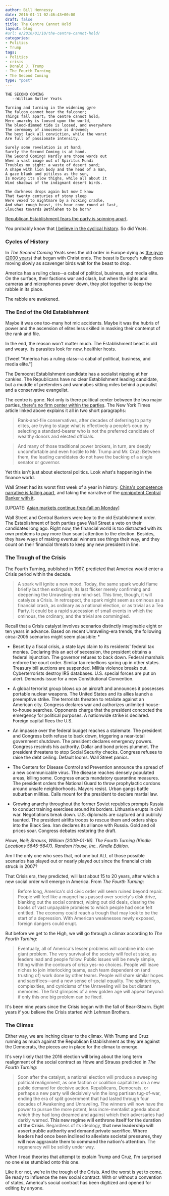 ```yaml
---
author: Bill Hennessy
date: 2016-01-11 02:46:43+00:00
draft: false
title: The Centre Cannot Hold
layout: blog
#url: e/2016/01/10/the-centre-cannot-hold/
categories:
- Politics
- Trump
tags:
- Politics
- crisis
- Donald J. Trump
- The Fourth Turning
- The Second Coming
type: "post"
---
```


```
THE SECOND COMING
   --William Butler Yeats

Turning and turning in the widening gyre
The falcon cannot hear the falconer;
Things fall apart; the centre cannot hold;
Mere anarchy is loosed upon the world,
The blood-dimmed tide is loosed, and everywhere
The ceremony of innocence is drowned;
The best lack all conviction, while the worst
Are full of passionate intensity.

Surely some revelation is at hand;
Surely the Second Coming is at hand.
The Second Coming! Hardly are those words out
When a vast image out of Spiritus Mundi
Troubles my sight: a waste of desert sand;
A shape with lion body and the head of a man,
A gaze blank and pitiless as the sun,
Is moving its slow thighs, while all about it
Wind shadows of the indignant desert birds.

The darkness drops again but now I know
That twenty centuries of stony sleep
Were vexed to nightmare by a rocking cradle,
And what rough beast, its hour come round at last,
Slouches towards Bethlehem to be born?
```


[Republican Establishment fears the party is spinning apart](https://www.nytimes.com/2016/01/10/us/politics/for-republicans-mounting-fears-of-lasting-split.html?_r=0).

You probably know that [I believe in the cyclical history](https://hennessysview.com/2011/03/14/dont-look-for-quick-fixes/). So did Yeats.



### Cycles of History



In _The Second Coming_ Yeats sees the old order in Europe dying as [the gyre (2000 years)](https://www3.dbu.edu/mitchell/yeatshis.htm) that began with Christ ends. The beast is Europe's ruling class moving slowly as scavenger birds wait for the beast to drop.

America has a ruling class--a cabal of political, business, and media elite. On the surface, their factions war and clash, but when the lights and cameras and microphones power down, they plot together to keep the rabble in its place.

The rabble are awakened.



### The End of the Old Establishment



Maybe it was one too-many hot mic accidents. Maybe it was the hubris of power and the ascension of elites less skilled in masking their contempt of the rank and file.

In the end, the reason won't matter much. The Establishment beast is old and weary. Its parasites look for new, healthier hosts.


    
[Tweet "America has a ruling class--a cabal of political, business, and media elite."]



The Democrat Establishment candidate has a socialist nipping at her cankles. The Republicans have no clear Establishment leading candidate, but a muddle of pretenders and wannabes sitting miles behind a populist and a conservative evangelist.

The centre is gone. Not only is there political center between the two major parties,[ there's no firm center within the parties](https://hennessysview.com/2015/12/22/party-like-its-1992/). The New York Times article linked above explains it all in two short paragraphs:



> 

> 
> Rank-and-file conservatives, after decades of deferring to party elites, are trying to stage what is effectively a people’s coup by selecting a standard-bearer who is not the preferred candidate of wealthy donors and elected officials.
> 
> 

> 
> And many of those traditional power brokers, in turn, are deeply uncomfortable and even hostile to Mr. Trump and Mr. Cruz: Between them, the leading candidates do not have the backing of a single senator or governor.
> 
> 




Yet this isn't just about electoral politics. Look what's happening in the finance world.

Wall Street had its worst first week of a year in history. [China's competence narrative is falling apart](https://www.salientpartners.com/epsilontheory/post/2016/01/07/The-China-Narrative-Really-Matters), and taking the narrative of the [omnipotent Central Banker with it](https://www.salientpartners.com/epsilontheory/post/2014/05/25/When-Does-the-Story-Break).

[UPDATE: [Asian markets continue free-fall on Monday](https://finance.yahoo.com/news/asian-shares-pressured-south-african-001353843.html)]

Wall Street and Central Bankers were key to the old Establishment order. The Establishment of both parties gave Wall Street a veto on their candidates long ago. Right now, the financial world is too distracted with its own problems to pay more than scant attention to the election. Besides, they have ways of making eventual winners see things their way, and they count on their financial threats to keep any new president in line.



### The Trough of the Crisis



The Fourth Turning, published in 1997, predicted that America would enter a Crisis period within the decade.



> A spark will ignite a new mood. Today, the same spark would flame briefly but then extinguish, its last flicker merely confirming and deepening the Unraveling-era mind-set. This time, though, it will catalyze a Crisis. In retrospect, the spark might seem as ominous as a financial crash, as ordinary as a national election, or as trivial as a Tea Party. It could be a rapid succession of small events in which the ominous, the ordinary, and the trivial are commingled.

Recall that a Crisis catalyst involves scenarios distinctly imaginable eight or ten years in advance. Based on recent Unraveling-era trends, the following circa-2005 scenarios might seem plausible:
*
* Beset by a fiscal crisis, a state lays claim to its residents' federal tax monies. Declaring this an act of secession, the president obtains a federal injunction. The governor refuses to back down. Federal marshals enforce the court order. Similar tax rebellions spring up in other states. Treasury bill auctions are suspended. Militia violence breaks out. Cyberterrorists destroy IRS databases. U.S. special forces are put on alert. Demands issue for a new Constitutional Convention.

* A global terrorist group blows up an aircraft and announces it possesses portable nuclear weapons. The United States and its allies launch a preemptive strike. The terrorists threaten to retaliate against an American city. Congress declares war and authorizes unlimited house-to-house searches. Opponents charge that the president concocted the emergency for political purposes. A nationwide strike is declared. Foreign capital flees the U.S.

* An impasse over the federal budget reaches a stalemate. The president and Congress both refuse to back down, triggering a near-total government shutdown. The president declares emergency powers. Congress rescinds his authority. Dollar and bond prices plummet. The president threatens to stop Social Security checks. Congress refuses to raise the debt ceiling. Default looms. Wall Street panics.


* The Centers for Disease Control and Prevention announce the spread of a new communicable virus. The disease reaches densely populated areas, killing some. Congress enacts mandatory quarantine measures. The president orders the National Guard to throw prophylactic cordons around unsafe neighborhoods. Mayors resist. Urban gangs battle suburban militias. Calls mount for the president to declare martial law.

* Growing anarchy throughout the former Soviet republics prompts Russia to conduct training exercises around its borders. Lithuania erupts in civil war. Negotiations break down. U.S. diplomats are captured and publicly taunted. The president airlifts troops to rescue them and orders ships into the Black Sea. Iran declares its alliance with Russia. Gold and oil prices soar. Congress debates restoring the draft.

_Howe, Neil; Strauss, William (2009-01-16). The Fourth Turning (Kindle Locations 5645-5647). Random House, Inc.. Kindle Edition._

Am I the only one who sees that, not one but ALL of those possible scenarios has played out or nearly played out since the financial crisis struck in 2007?

That Crisis era, they predicted, will last about 15 to 20 years, after which a new social order will emerge in America. From _The Fourth Turning_:



> Before long, America's old civic order will seem ruined beyond repair. People will feel like a magnet has passed over society's disk drive, blanking out the social contract, wiping out old deals, clearing the books of vast unpayable promises to which people had once felt entitled. The economy could reach a trough that may look to be the start of a depression. With American weaknesses newly exposed, foreign dangers could erupt.



But before we get to the High, we will go through a climax according to _The Fourth Turning_:



> Eventually, all of America's lesser problems will combine into one giant problem. The very survival of the society will feel at stake, as leaders lead and people follow. Public issues will be newly simple, fitting within the contours of crisp yes-no choices. People will leave niches to join interlocking teams, each team dependent on (and trusting of) work done by other teams. People will share similar hopes and sacrifices—and a new sense of social equality. The splinterings, complexities, and cynicisms of the Unraveling will be but distant memories. The first glimpses of a new golden age will appear beyond: if only this one big problem can be fixed.



It's been nine years since the Crisis began with the fall of Bear-Stearn. Eight years if you believe the Crisis started with Lehman Brothers.



### The Climax



Either way, we are inching closer to the climax. With Trump and Cruz running as much against the Republican Establishment as they are against the Democrats, the pieces are in place for the climax to emerge.

It's very likely that the 2016 election will bring about the long term realignment of the social contract as Howe and Strauss predicted in _The Fourth Turning_:



> Soon after the catalyst, a national election will produce a sweeping political realignment, as one faction or coalition capitalizes on a new public demand for decisive action. Republicans, Democrats, or perhaps a new party will decisively win the long partisan tug-of-war, ending the era of split government that had lasted through four decades of Awakening and Unraveling. The winners will now have the power to pursue the more potent, less incre-mentalist agenda about which they had long dreamed and against which their adversaries had darkly warned. **This new regime will enthrone itself for the duration of the Crisis**. Regardless of its ideology, **that new leadership will assert public authority and demand private sacrifice. Where leaders had once been inclined to alleviate societal pressures, they will now aggravate them to command the nation's attention**. The regeneracy will be solidly under way.



When I read theories that attempt to explain Trump and Cruz, I'm surprised no one else stumbled onto this one.

Like it or not, we're in the trough of the Crisis. And the worst is yet to come. Be ready to influence the new social contract. With or without a convention of states, America's social contract has been digitized and opened for editing by anyone.


